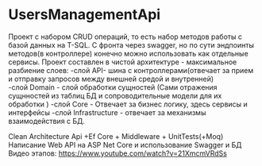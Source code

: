 # UsersManagementApi
Проект с набором CRUD операций, то есть набор методов работы с базой данных на T-SQL. С фронта через swagger, но по сути эндпоинты методов(в контроллере) конечно можно использовать как отдельные сервисы.
Проект составлен в чистой архитектуре - максимальное разбиение слоев:
-слой API- шина с контроллерами(отвечает за прием и отправку запросов между внешней средой и внутренней)   
-слой Domain - слой обработки сущностей (Сами отражения сущнностей из таблиц БД и сопроводительные модели для их обработки )
-слой Core - Отвечает за бизнес логику, здесь сервисы и интерфейсы
-слой Infrastructure - отвечает за механизмы взаимодействия с БД.

Clean Architecture Api +Ef Core + Middleware + UnitTests(+Moq)
Написание Web API на ASP Net Core и использование Swagger и БД
Видео этапов: https://www.youtube.com/watch?v=21XmcmVRdSs


